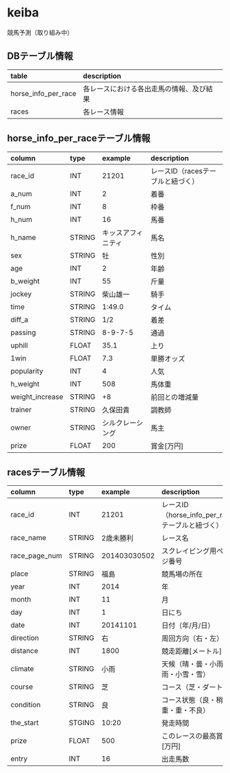 # keiba
競馬予測（取り組み中）


## DBテーブル情報
table               | description
:------------------ | :-------------
horse_info_per_race | 各レースにおける各出走馬の情報、及び結果
races               | 各レース情報


## horse_info_per_raceテーブル情報
column         | type   | example        | description
:------------- | :----- | :------------- |:----------
race_id        | INT    | 21201          |レースID（racesテーブルと紐づく）
a_num          | INT    | 2              |着番
f_num          | INT    | 8              |枠番
h_num          | INT    | 16             |馬番
h_name         | STRING | キッスアフィニティ|馬名
sex            | STRING | 牡             |性別
age            | INT    | 2              |年齢
b_weight       | INT    | 55             |斤量
jockey         | STRING | 柴山雄一        |騎手
time           | STRING | 1:49.0         |タイム
diff_a         | STRING | 1/2            |着差
passing        | STRING | 8-9-7-5        |通過
uphill         | FLOAT  | 35.1           |上り
1win           | FLOAT  | 7.3            |単勝オッズ
popularity     | INT    | 4              |人気
h_weight       | INT    | 508            |馬体重
weight_increase| STRING | +8             |前回との増減量
trainer        | STRING | 久保田貴        |調教師
owner          | STRING | シルクレーシング  |馬主
prize          | FLOAT  | 200            |賞金[万円]


## racesテーブル情報
column         | type   | example        | description
:------------- | :----- | :------------- |:----------
race_id        | INT    | 21201          |レースID（horse_info_per_raceテーブルと紐づく）
race_name      | STRING | 2歳未勝利       |レース名
race_page_num  | STRING | 201403030502   |スクレイピング用ページ番号
place          | STRING | 福島            |競馬場の所在
year           | INT    | 2014           |年
month          | INT    | 11             |月
day            | INT    | 1              |日にち
date           | INT    | 20141101       |日付（年/月/日）
direction      | STRING | 右             |周回方向（右・左）
distance       | INT    | 1800           |競走距離[メートル]
climate        | STRING | 小雨            |天候（晴・曇・小雨・雨・小雪・雪）
course         | STRING | 芝              |コース（芝・ダート）
condition      | STRING | 良              |コース状態（良・稍重・重・不良）
the_start      | STGING | 10:20          |発走時間
prize          | FLOAT  | 500            |このレースの最高賞金[万円]
entry          | INT    | 16             |出走馬数
